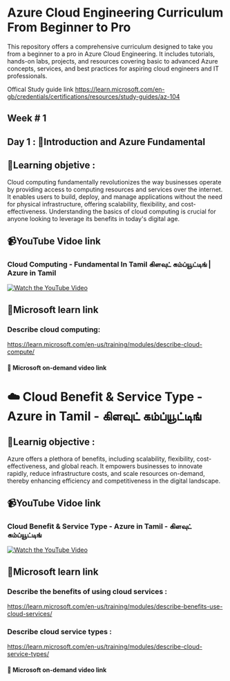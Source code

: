 # Azure Cloud Engineering Curriculum From Beginner to Pro
This repository offers a comprehensive curriculum designed to take you from a beginner to a pro in Azure Cloud Engineering. It includes tutorials, hands-on labs, projects, and resources covering basic to advanced Azure concepts, services, and best practices for aspiring cloud engineers and IT professionals.

Offical Study guide link https://learn.microsoft.com/en-gb/credentials/certifications/resources/study-guides/az-104 

## Week # 1
## Day  1 : 📘Introduction and Azure Fundamental 
## 🎯Learning objetive : 
Cloud computing fundamentally revolutionizes the way businesses operate by providing access to computing resources and services over the internet. It enables users to build, deploy, and manage applications without the need for physical infrastructure, offering scalability, flexibility, and cost-effectiveness. Understanding the basics of cloud computing is crucial for anyone looking to leverage its benefits in today's digital age. 
## 📹YouTube Vidoe link 
### Cloud Computing - Fundamental In Tamil கிளவுட் கம்ப்யூட்டிங் | Azure in Tamil
[![Watch the YouTube Video](https://img.youtube.com/vi/45Lszhw7Hqg/0.jpg)](https://www.youtube.com/watch?v=45Lszhw7Hqg)

## 🔗Microsoft learn link
### Describe cloud computing:
 https://learn.microsoft.com/en-us/training/modules/describe-cloud-compute/

#### 🎥 Microsoft on-demand video link 


# ☁️ Cloud Benefit & Service Type - Azure in Tamil - கிளவுட் கம்ப்யூட்டிங்
## 🎯Learnig objective :
Azure offers a plethora of benefits, including scalability, flexibility, cost-effectiveness, and global reach. It empowers businesses to innovate rapidly, reduce infrastructure costs, and scale resources on-demand, thereby enhancing efficiency and competitiveness in the digital landscape.

## 📹YouTube Vidoe link 
### Cloud Benefit & Service Type - Azure in Tamil - கிளவுட் கம்ப்யூட்டிங்
[![Watch the YouTube Video](https://img.youtube.com/vi/MzJs25vp5JY/0.jpg)](https://www.youtube.com/watch?v=MzJs25vp5JY)


## 🔗Microsoft learn link
### Describe the benefits of using cloud services :
 https://learn.microsoft.com/en-us/training/modules/describe-benefits-use-cloud-services/ 
### Describe cloud service types :
 https://learn.microsoft.com/en-us/training/modules/describe-cloud-service-types/


#### 🎥 Microsoft on-demand video link 


